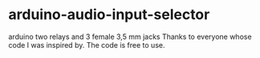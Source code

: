 # arduino-audio-input-selector
arduino two relays and 3 female 3,5 mm jacks
Thanks to everyone whose code I was inspired by. The code is free to use. 
